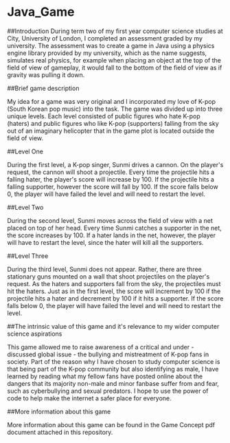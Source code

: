 # Java_Game
##Introduction
During term two of my first year computer science studies at City, University of London, I completed an assessment graded by my university. The assessment was to create a game in Java using a physics engine library provided by my university, which as the name suggests, simulates real physics, for example when placing an object at the top of the field of view of gameplay, it would fall to the bottom of the field of view as if gravity was pulling it down.

##Brief game description

My idea for a game was very original and I incorporated my love of K-pop (South Korean pop music) into the task. The game was divided up into three unique levels. Each level consisted of public figures who hate K-pop (haters) and public figures who like K-pop (supporters) falling from the sky out of an imaginary helicopter that in the game plot is located outside the field of view.

##Level One

During the first level, a K-pop singer, Sunmi drives a cannon. On the player's request, the cannon will shoot a projectile. Every time the projectile hits a falling hater, the player's score will increase by 100. If the projectile hits a falling supporter, however the score will fall by 100. If the score falls below 0, the player will have failed the level and will need to restart the level.

##Level Two

During the second level, Sunmi moves across the field of view with a net placed on top of her head. Every time Sunmi catches a supporter in the net, the score increases by 100. If a hater lands in the net, however, the player will have to restart the level, since the hater will kill all the supporters.

##Level Three

During the third level, Sunmi does not appear. Rather, there are three stationary guns mounted on a wall that shoot projectiles on the player's request. As the haters and supporters fall from the sky, the projectiles must hit the haters. Just as in the first level, the score will increment by 100 if the projectile hits a hater and decrement by 100 if it hits a supporter. If the score falls below 0, the player will have failed the level and will need to restart the level.

##The intrinsic value of this game and it's relevance to my wider computer science aspirations

This game allowed me to raise awareness of a critical and under - discussed global issue - the bullying and mistreatment of K-pop fans in society. Part of the reason why I have chosen to study computer science is that being part of the K-pop community but also identifying as male, I have learned by reading what my fellow fans have posted online about the dangers that its majority non-male and minor fanbase suffer from and fear, such as cyberbullying and sexual predators. I hope to use the power of code to help make the internet a safer place for everyone.

##More information about this game

More information about this game can be found in the Game Concept pdf document attached in this repository.
